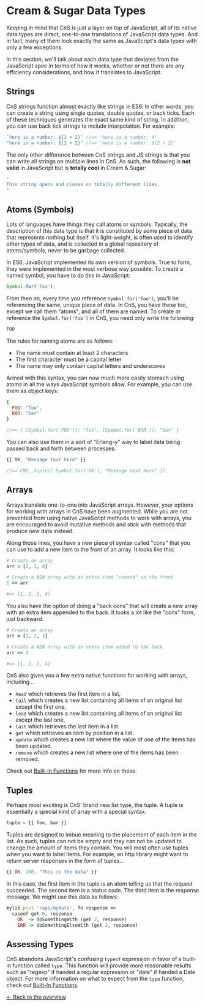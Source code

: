 # Cream & Sugar Data Types

Keeping in mind that CnS is just a layer on top of JavaScript, all of its native data types are direct, one-to-one translations of JavaScript data types. And in fact, many of them look exactly the same as JavaScript's data types with only a few exceptions.

In this section, we'll talk about each data type that deviates from the JavaScript spec in terms of how it works, whether or not there are any efficiency considerations, and how it translates to JavaScript.

## Strings

CnS strings function almost exactly like strings in ES6. In other words, you can create a string using single quotes, double quotes, or back ticks. Each of these techniques generates the exact same kind of string. In addition, you can use back tick strings to include interpolation. For example:

```javascript
`here is a number: ${2 + 2}` //=> 'here is a number: 4'
"here is a number: ${2 + 2}" //=> 'here is a number: ${2 + 2}'
```

The only other difference between CnS strings and JS strings is that you can write all strings on multiple lines in CnS. As such, the following is **not valid** in JavaScript but is **totally cool** in Cream & Sugar:

```ruby
"
This string opens and closes on totally different lines.
"
```

## Atoms (Symbols)

Lots of languages have things they call atoms or symbols. Typically, the description of this data type is that it is constituted by some piece of data that represents nothing but itself. It's light-weight, is often used to identify other types of data, and is collected in a global repository of atoms/symbols, never to be garbage collected.

In ES6, JavaScript implemented its own version of symbols. True to form, they were implemented in the most verbose way possible. To create a named symbol, you have to do this in JavaScript:

```javascript
Symbol.for('foo');
```

From then on, every time you reference `Symbol.for('foo')`, you'll be referencing the same, unique piece of data. In CnS, you have these too, except we call them "atoms", and all of them are named. To create or reference the `Symbol.for('foo')` in CnS, you need only write the following:

```javascript
FOO
```

The rules for naming atoms are as follows:

- The name must contain at least 2 characters
- The first character must be a capital letter
- The name may only contain capital letters and underscores

Armed with this syntax, you can now much more easily stomach using atoms in all the ways JavaScript symbols allow. For example, you can use them as object keys:

```javascript
{
  FOO: "foo",
  BAR: "bar"
}

//=> { [Symbol.for('FOO')]: "foo", [Symbol.for('BAR')]: "bar" }
```

You can also use them in a sort of "Erlang-y" way to label data being passed back and forth between processes:

```javascript
{{ OK, "Message text here" }}

//=> CNS_.tuple([ Symbol.for('OK'), "Message text here" ])
```

## Arrays

Arrays translate one-to-one into JavaScript arrays. However, your options for working with arrays in CnS have been augmented. While you are not prevented from using native JavaScript methods to work with arrays, you are encouraged to avoid mutative methods and stick with methods that produce new data instead.

Along those lines, you have a new piece of syntax called "cons" that you can use to add a new item to the front of an array. It looks like this:

```ruby
# Create an array
arr = [2, 3, 4]

# Create a NEW array with an extra item "consed" on the front
1 >> arr

#=> [1, 2, 3, 4]
```

You also have the option of doing a "back cons" that will create a new array with an extra item appended to the back. It looks a lot like the "cons" form, just backward.

```ruby
# Create an array
arr = [1, 2, 3]

# Create a NEW array with an extra item added to the back
arr << 4

#=> [1, 2, 3, 4]
```

CnS also gives you a few extra native functions for working with arrays, including...

- `head` which retrieves the first item in a list,
- `tail` which creates a new list containing all items of an original list except the first one,
- `lead` which creates a new list containing all items of an original list except the last one,
- `last` which retrieves the last item in a list.
- `get`  which retrieves an item by position in a list.
- `update` which creates a new list where the value of one of the items has been updated.
- `remove` which creates a new list where one of the items has been removed.

Check out [Built-In Functions](bifs.md) for more info on these.

## Tuples

Perhaps most exciting is CnS' brand new list type, the tuple. A tuple is essentially a special kind of array with a special syntax.

```javascript
tuple = {{ foo, bar }}
```

Tuples are designed to imbue meaning to the placement of each item in the list. As such, tuples can not be empty and they can not be updated to change the amount of items they contain. You will most often use tuples when you want to label items. For example, an http library might want to return server responses in the form of tuples...

```javascript
{{ OK, 200, "This is the data" }}
```

In this case, the first item in the tuple is an atom telling us that the request succeeded. The second item is a status code. The third item is the response message. We might use this data as follows:

```ruby
mylib.post '/api/mydata', fn response =>
  caseof get 0, response
    OK  -> doSomethingWith (get 2, response)
    ERR -> doSomethingElseWith (get 2, response)
```

## Assessing Types

CnS abandons JavaScript's confusing `typeof` expression in favor of a built-in function called `type`. This function will provide more reasonable results such as "regexp" if handed a regular expression or "date" if handed a Date object. For more information on what to expect from the `type` function, check out [Built-In Functions](bifs.md).

[<- Back to the overview](overview.md)
